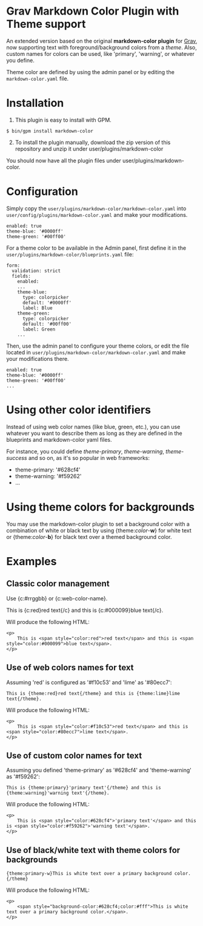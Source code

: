 # Grav Markdown Color Plugin with Theme support

An extended version based on the original **markdown-color plugin** for [Grav](http://github.com/getgrav/grav), now supporting text with foreground/background colors from a _theme_. Also, custom names for colors can be used, like 'primary', 'warning', or whatever you define.

Theme color are defined by using the admin panel or by editing the `markdown-color.yaml` file.

# Installation

1. This plugin is easy to install with GPM.
```
$ bin/gpm install markdown-color
```

2. To install the plugin manually, download the zip version of this repository and unzip it under user/plugins/markdown-color

You should now have all the plugin files under user/plugins/markdown-color.

# Configuration
Simply copy the `user/plugins/markdown-color/markdown-color.yaml` into `user/config/plugins/markdown-color.yaml` and make your modifications.

```
enabled: true
theme-blue: '#0000ff'
theme-green: '#00ff00'
```

For a theme color to be available in the Admin panel, first define it in the  `user/plugins/markdown-color/blueprints.yaml` file:
```
form:
  validation: strict
  fields:
    enabled:
    ...
    theme-blue:
      type: colorpicker
      default: '#0000ff'
      label: Blue
    theme-green:
      type: colorpicker
      default: '#00ff00'
      label: Green
    ...
```

Then, use the admin panel to configure your theme colors, or edit the file located in `user/plugins/markdown-color/markdown-color.yaml` and make your modifications there.

```
enabled: true
theme-blue: '#0000ff'
theme-green: '#00ff00'
...
```

# Using other color identifiers

Instead of using web color names (like blue, green, etc.), you can use whatever you want to describe them as long as they are defined in the blueprints and markdown-color yaml files.

For instance, you could define _theme-primary_, _theme-warning_, _theme-success_ and so on, as it's so popular in web frameworks:

* theme-primary: '#628cf4'
* theme-warning: '#f59262'
* ...

# Using theme colors for backgrounds
You may use the markdown-color plugin to set a background color with a combination of white or black text by using {theme:_color_-**w**} for white text or {theme:_color_-**b**} for black text over a themed background color.

# Examples
## Classic color management
Use {c:#rrggbb} or {c:web-color-name}.

This is {c:red}red text{/c} and this is {c:#000099}blue text{/c}.

Will produce the following HTML:
```
<p>
    This is <span style="color:red">red text</span> and this is <span style="color:#000099">blue text</span>.
</p>
```

## Use of web colors names for text
Assuming 'red' is configured as '#f10c53' and 'lime' as '#80ecc7':

```
This is {theme:red}red text{/theme} and this is {theme:lime}lime text{/theme}.
```

Will produce the following HTML:

```
<p>
    This is <span style="color:#f10c53">red text</span> and this is <span style="color:#80ecc7">lime text</span>.
</p>
```

## Use of custom color names for text
Assuming you defined 'theme-primary' as '#628cf4' and 'theme-warning' as '#f59262':

```
This is {theme:primary}'primary text'{/theme} and this is {theme:warning}'warning text'{/theme}.
```

Will produce the following HTML:

```
<p>
    This is <span style="color:#628cf4">'primary text'</span> and this is <span style="color:#f59262">'warning text'</span>.
</p>
```

## Use of black/white text with theme colors for backgrounds
```
{theme:primary-w}This is white text over a primary background color.{/theme}
```

Will produce the following HTML:

```
<p>
    <span style="background-color:#628cf4;color:#fff">This is white text over a primary background color.</span>.
</p>
```
